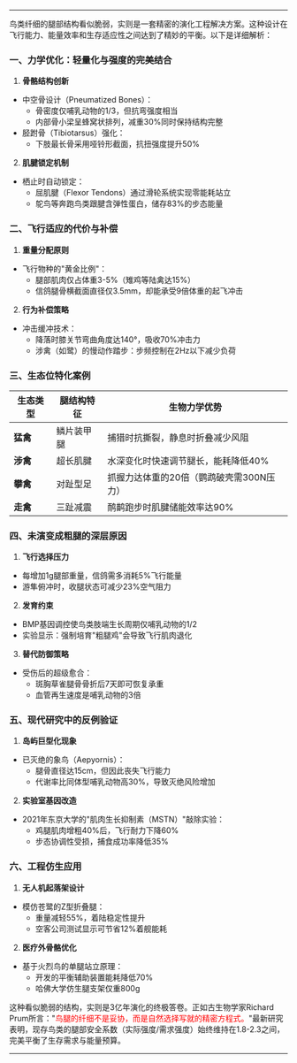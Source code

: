 
---

鸟类纤细的腿部结构看似脆弱，实则是一套精密的演化工程解决方案。这种设计在飞行能力、能量效率和生存适应性之间达到了精妙的平衡。以下是详细解析：

### 一、力学优化：轻量化与强度的完美结合
1. **骨骼结构创新**
- 中空骨设计（Pneumatized Bones）：
  - 骨密度仅哺乳动物的1/3，但抗弯强度相当
  - 内部骨小梁呈蜂窝状排列，减重30%同时保持结构完整
- 胫跗骨（Tibiotarsus）强化：
  - 下肢最长骨采用哑铃形截面，抗扭强度提升50%

2. **肌腱锁定机制**
- 栖止时自动锁定：
  - 屈肌腱（Flexor Tendons）通过滑轮系统实现零能耗站立
  - 鸵鸟等奔跑鸟类跟腱含弹性蛋白，储存83%的步态能量

### 二、飞行适应的代价与补偿
1. **重量分配原则**
- 飞行物种的"黄金比例"：
  - 腿部肌肉仅占体重3-5%（雉鸡等陆禽达15%）
  - 信鸽腿骨横截面直径仅3.5mm，却能承受9倍体重的起飞冲击

2. **行为补偿策略**
- 冲击缓冲技术：
  - 降落时膝关节弯曲角度达140°，吸收70%冲击力
  - 涉禽（如鹭）的慢动作踏步：步频控制在2Hz以下减少负荷

### 三、生态位特化案例
| 生态类型 | 腿结构特征 | 生物力学优势 |
|----------|------------|--------------|
| **猛禽** | 鳞片装甲腿 | 捕猎时抗撕裂，静息时折叠减少风阻 |
| **涉禽** | 超长肌腱 | 水深变化时快速调节腿长，能耗降低40% |
| **攀禽** | 对趾型足 | 抓握力达体重的20倍（鹦鹉破壳需300N压力） |
| **走禽** | 三趾减震 | 鸸鹋跑步时肌腱储能效率达90% |

### 四、未演变成粗腿的深层原因
1. **飞行选择压力**
- 每增加1g腿部重量，信鸽需多消耗5%飞行能量
- 游隼俯冲时，收腿状态可减少23%空气阻力

2. **发育约束**
- BMP基因调控使鸟类肢端生长周期仅哺乳动物的1/2
- 实验显示：强制培育"粗腿鸡"会导致飞行肌肉退化

3. **替代防御策略**
- 受伤后的超级愈合：
  - 斑胸草雀腿骨骨折后7天即可恢复承重
  - 血管再生速度是哺乳动物的3倍

### 五、现代研究中的反例验证
1. **岛屿巨型化现象**
- 已灭绝的象鸟（Aepyornis）：
  - 腿骨直径达15cm，但因此丧失飞行能力
  - 代谢率比同体型哺乳动物高30%，导致灭绝风险增加

2. **实验室基因改造**
- 2021年东京大学的"肌肉生长抑制素（MSTN）"敲除实验：
  - 鸡腿肌肉增粗40%后，飞行耐力下降60%
  - 步态协调性受损，捕食成功率降低35%

### 六、工程仿生应用
1. **无人机起落架设计**
- 模仿苍鹭的Z型折叠腿：
  - 重量减轻55%，着陆稳定性提升
  - 空客公司测试显示可节省12%着舰能耗

2. **医疗外骨骼优化**
- 基于火烈鸟的单腿站立原理：
  - 开发的平衡辅助装置能耗降低70%
  - 哈佛大学仿生腿支架仅重800g

这种看似脆弱的结构，实则是3亿年演化的终极答卷。正如古生物学家Richard Prum所言："<span style="color:rgb(255, 0, 0)">鸟腿的纤细不是妥协，而是自然选择写就的精密方程式。</span>"最新研究表明，现存鸟类的腿部安全系数（实际强度/需求强度）始终维持在1.8-2.3之间，完美平衡了生存需求与能量预算。

---

